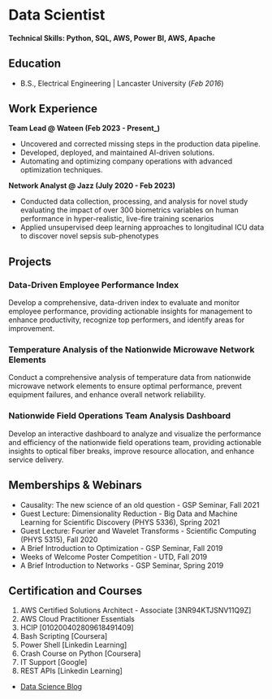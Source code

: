 # Data Scientist

#### Technical Skills: Python, SQL, AWS, Power BI, AWS, Apache

## Education	 			        		
- B.S., Electrical Engineering | Lancaster University (_Feb 2016_)

## Work Experience
**Team Lead @ Wateen  (Feb 2023 - Present_)**
- Uncovered and corrected missing steps in the production data pipeline.
- Developed, deployed, and maintained AI-driven solutions.
- Automating and optimizing company operations with advanced optimization techniques. 

**Network Analyst @ Jazz (July 2020 - Feb 2023)**
- Conducted data collection, processing, and analysis for novel study evaluating the impact of over 300 biometrics variables on human performance in hyper-realistic, live-fire training scenarios
- Applied unsupervised deep learning approaches to longitudinal ICU data to discover novel sepsis sub-phenotypes

## Projects
### Data-Driven Employee Performance Index

Develop a comprehensive, data-driven index to evaluate and monitor employee performance, providing actionable insights for management to enhance productivity, recognize top performers, and identify areas for improvement.

### Temperature Analysis of the Nationwide Microwave Network Elements

Conduct a comprehensive analysis of temperature data from nationwide microwave network elements to ensure optimal performance, prevent equipment failures, and enhance overall network reliability.

### Nationwide Field Operations Team Analysis Dashboard

Develop an interactive dashboard to analyze and visualize the performance and efficiency of the nationwide field operations team, providing actionable insights to optical fiber breaks, improve resource allocation, and enhance service delivery.

## Memberships & Webinars
- Causality: The new science of an old question - GSP Seminar, Fall 2021
- Guest Lecture: Dimensionality Reduction - Big Data and Machine Learning for Scientific Discovery (PHYS 5336), Spring 2021
- Guest Lecture: Fourier and Wavelet Transforms - Scientific Computing (PHYS 5315), Fall 2020
- A Brief Introduction to Optimization - GSP Seminar, Fall 2019
- Weeks of Welcome Poster Competition - UTD, Fall 2019
- A Brief Introduction to Networks - GSP Seminar, Spring 2019

## Certification and Courses
1. AWS Certified Solutions Architect - Associate [3NR94KTJSNV11Q9Z]
2. AWS Cloud Practitioner Essentials
3. HCIP [010200402809618491409]
4. Bash Scripting [Coursera]
5. Power Shell [Linkedin Learning]
6. Crash Course on Python [Coursera]
7. IT Support [Google]
8. REST APIs [Linkedin Learning]
 

- [Data Science Blog](https://medium.com/@shawhin)
